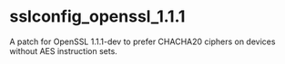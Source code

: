 # sslconfig_openssl_1.1.1
A patch for OpenSSL 1.1.1-dev to prefer CHACHA20 ciphers on devices without AES instruction sets. 
